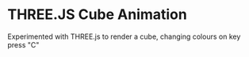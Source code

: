 # THREE.JS Cube Animation

Experimented with THREE.js to render a cube, changing colours on key press "C"
